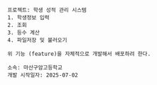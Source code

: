     프로젝트: 학생 성적 관리 시스템
    1. 학생정보 입력
    2. 조회
    3. 등수 계산
    4. 파일저장 및 불러오기

    위 기능 (feature)을 자체적으로 개발해서 배포하려 한다.

    소속: 마산구암고등학교
    개발 시작일자: 2025-07-02
    
